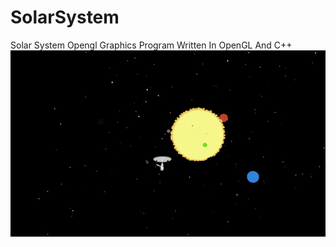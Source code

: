 # SolarSystem
Solar System Opengl Graphics Program Written In OpenGL And C++
![](images/solarsystempreview.gif)
